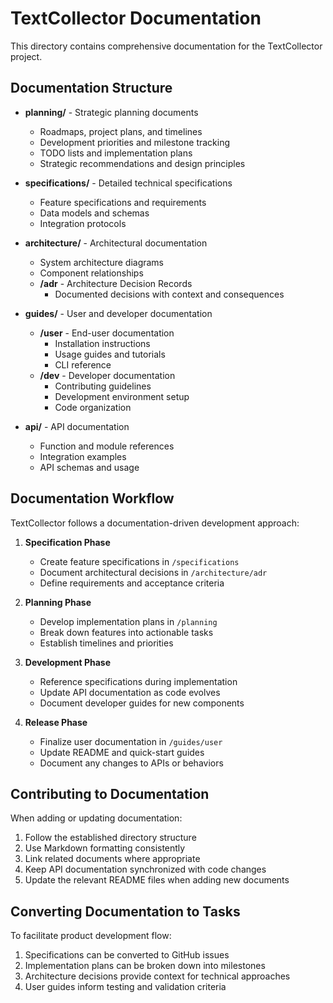 # TextCollector Documentation

This directory contains comprehensive documentation for the TextCollector project.

## Documentation Structure

- **planning/** - Strategic planning documents
  - Roadmaps, project plans, and timelines
  - Development priorities and milestone tracking
  - TODO lists and implementation plans
  - Strategic recommendations and design principles

- **specifications/** - Detailed technical specifications
  - Feature specifications and requirements
  - Data models and schemas
  - Integration protocols

- **architecture/** - Architectural documentation
  - System architecture diagrams
  - Component relationships
  - **/adr** - Architecture Decision Records
    - Documented decisions with context and consequences

- **guides/** - User and developer documentation
  - **/user** - End-user documentation
    - Installation instructions
    - Usage guides and tutorials
    - CLI reference
  - **/dev** - Developer documentation
    - Contributing guidelines
    - Development environment setup
    - Code organization

- **api/** - API documentation
  - Function and module references
  - Integration examples
  - API schemas and usage

## Documentation Workflow

TextCollector follows a documentation-driven development approach:

1. **Specification Phase**
   - Create feature specifications in `/specifications`
   - Document architectural decisions in `/architecture/adr`
   - Define requirements and acceptance criteria

2. **Planning Phase**
   - Develop implementation plans in `/planning` 
   - Break down features into actionable tasks
   - Establish timelines and priorities

3. **Development Phase**
   - Reference specifications during implementation
   - Update API documentation as code evolves
   - Document developer guides for new components

4. **Release Phase**
   - Finalize user documentation in `/guides/user`
   - Update README and quick-start guides
   - Document any changes to APIs or behaviors

## Contributing to Documentation

When adding or updating documentation:

1. Follow the established directory structure
2. Use Markdown formatting consistently
3. Link related documents where appropriate
4. Keep API documentation synchronized with code changes
5. Update the relevant README files when adding new documents

## Converting Documentation to Tasks

To facilitate product development flow:

1. Specifications can be converted to GitHub issues
2. Implementation plans can be broken down into milestones
3. Architecture decisions provide context for technical approaches
4. User guides inform testing and validation criteria